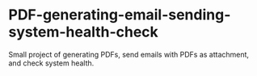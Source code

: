 # PDF-generating-email-sending-system-health-check
Small project of generating PDFs, send emails with PDFs as attachment, and check system health.
